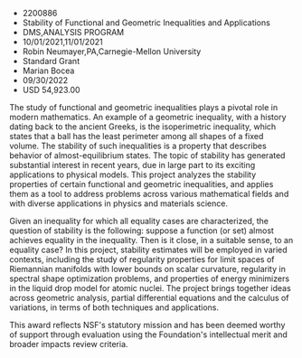 
* 2200886
* Stability of Functional and Geometric Inequalities and Applications
* DMS,ANALYSIS PROGRAM
* 10/01/2021,11/01/2021
* Robin Neumayer,PA,Carnegie-Mellon University
* Standard Grant
* Marian Bocea
* 09/30/2022
* USD 54,923.00

The study of functional and geometric inequalities plays a pivotal role in
modern mathematics. An example of a geometric inequality, with a history dating
back to the ancient Greeks, is the isoperimetric inequality, which states that a
ball has the least perimeter among all shapes of a fixed volume. The stability
of such inequalities is a property that describes behavior of almost-equilibrium
states. The topic of stability has generated substantial interest in recent
years, due in large part to its exciting applications to physical models. This
project analyzes the stability properties of certain functional and geometric
inequalities, and applies them as a tool to address problems across various
mathematical fields and with diverse applications in physics and materials
science.

Given an inequality for which all equality cases are characterized, the question
of stability is the following: suppose a function (or set) almost achieves
equality in the inequality. Then is it close, in a suitable sense, to an
equality case? In this project, stability estimates will be employed in varied
contexts, including the study of regularity properties for limit spaces of
Riemannian manifolds with lower bounds on scalar curvature, regularity in
spectral shape optimization problems, and properties of energy minimizers in the
liquid drop model for atomic nuclei. The project brings together ideas across
geometric analysis, partial differential equations and the calculus of
variations, in terms of both techniques and applications.

This award reflects NSF's statutory mission and has been deemed worthy of
support through evaluation using the Foundation's intellectual merit and broader
impacts review criteria.
